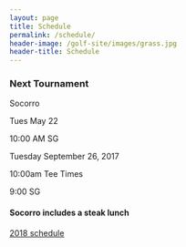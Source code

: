 ```yaml
---
layout: page
title: Schedule
permalink: /schedule/
header-image: /golf-site/images/grass.jpg
header-title: Schedule
---
```

### Next Tournament

Socorro

Tues May 22

10:00 AM SG

Tuesday  September 26, 2017

10:00am Tee Times

9:00 SG

#### Socorro includes a steak lunch

<a class="btn btn-primary" href="{{site.baseurl}}/documents/2018Schedule.pdf" target="_blank">2018 schedule</a>
